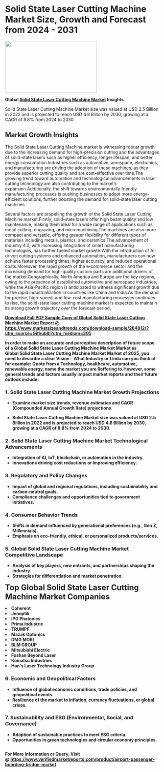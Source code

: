 <H1>Solid State Laser Cutting Machine Market Size, Growth and Forecast from 2024 - 2031</H1><img class="aligncenter size-medium wp-image-584254" src="https://thirdeyenews.in/wp-content/uploads/2024/09/Global-Market-Research-300x168.jpeg" alt="" width="300" height="168" /><p><strong>Global&nbsp;<a href="https://www.marketsizeandtrends.com/download-sample/284812/?utm_source=Github8j?utm_medium=205">Solid State Laser Cutting Machine Market</a> Insights</strong></p><p>Solid State Laser Cutting Machine Market size was valued at USD 2.5 Billion in 2022 and is projected to reach USD 4.8 Billion by 2030, growing at a CAGR of 8.8% from 2024 to 2030.</p><p><h2>Market Growth Insights</h2> <p>The Solid State Laser Cutting Machine market is witnessing robust growth due to the increasing demand for high-precision cutting and the advantages of solid-state lasers such as higher efficiency, longer lifespan, and better energy consumption.Industries such as automotive, aerospace, electronics, and manufacturing are driving the adoption of these machines, as they provide superior cutting quality and are cost-effective over time.The growing trend toward automation and technological advancements in laser cutting technology are also contributing to the market’s expansion.Additionally, the shift towards environmentally friendly manufacturing processes is pushing businesses to adopt more energy-efficient solutions, further boosting the demand for solid-state laser cutting machines.</p> <p><strong><a href="#"></a></strong></p> <p>Several factors are propelling the growth of the Solid State Laser Cutting Machine market.Firstly, solid-state lasers offer high beam quality and low maintenance, making them ideal for a wide range of applications such as metal cutting, engraving, and micromachining.The machines are also more compact and versatile, offering greater flexibility for different types of materials including metals, plastics, and ceramics.The advancement of Industry 4.0, with increasing integration of smart manufacturing technologies, has further fueled market growth.With the introduction of AI-driven cutting systems and enhanced automation, manufacturers can now achieve faster processing times, higher accuracy, and reduced operational costs.Moreover, the rapid growth of the e-commerce sector and the increasing demand for high-quality custom parts are additional drivers of the market.Geographically, North America and Europe are the key regions, owing to the presence of established automotive and aerospace industries, while the Asia-Pacific region is anticipated to witness significant growth due to the rapid industrialization in countries like China and India.As the demand for precise, high-speed, and low-cost manufacturing processes continues to rise, the solid-state laser cutting machine market is expected to maintain its strong growth trajectory over the forecast period.</p> <p><strong><a href="#"></p><p><span class=""><strong>Download Full PDF Sample Copy of Global Solid State Laser Cutting Machine Market Report</strong> @ <a href="https://www.marketsizeandtrends.com/download-sample/284812/?utm_source=Github8j?utm_medium=205" target="_blank">https://www.marketsizeandtrends.com/download-sample/284812/?utm_source=Github8j?utm_medium=205</a></span></p><p>In order to make an accurate and perceptive description of future scope of a Global&nbsp;Solid State Laser Cutting Machine Market Market as Global&nbsp;Solid State Laser Cutting Machine Market Market of 2025, you need to describe a clear Vision &ndash; What Industry or Linda can you think of for example: Quote from a Technology, healthcare, automotive, renewable energy, name the market you are Reffering to.However, some general trends and factors usually impact market reports and their future outlook include:</p><h3>1.&nbsp;<strong>Solid State Laser Cutting Machine Market Growth Projections</strong></h3><ul><li>Examine market size trends, revenue estimates and CAGR (Compounded Annual Growth Rate) projections.</li><li><p>Solid State Laser Cutting Machine Market size was valued at USD 2.5 Billion in 2022 and is projected to reach USD 4.8 Billion by 2030, growing at a CAGR of 8.8% from 2024 to 2030.</p></li></ul><h3>2.&nbsp;<strong>Solid State Laser Cutting Machine Market Technological Advancements</strong></h3><ul><li>Integration of AI, IoT, blockchain, or automation in the industry.</li><li>Innovations driving cost reductions or improving efficiency.</li></ul><h3>3.&nbsp;<strong>Regulatory and Policy Changes</strong></h3><ul><li>Impact of global and regional regulations, including sustainability and carbon-neutral goals.</li><li>Compliance challenges and opportunities tied to government initiatives.</li></ul><h3>4.&nbsp;<strong>Consumer Behavior Trends</strong></h3><ul><li>Shifts in demand influenced by generational preferences (e.g., Gen Z, Millennials).</li><li>Emphasis on eco-friendly, ethical, or personalized products/services.</li></ul><h3>5.&nbsp;<strong>Global Solid State Laser Cutting Machine Market Competitive Landscape</strong></h3><ul><li>Analysis of key players, new entrants, and partnerships shaping the industry.</li><li>Strategies for differentiation and market penetration.</li></ul><p data-pm-slice="1 1 []"><span style="color: inherit; font-family: inherit; font-size: 25px;">Top Global Solid State Laser Cutting Machine Market Companies</span></p><div class="" data-test-id=""><p><li>Coherent</li><li> Jenoptik</li><li> IPG Photonics</li><li> Prima Industrie</li><li> TRUMPF</li><li> Mazak Optonics</li><li> DMG MORI</li><li> BLM GROUP</li><li> Mitsubishi Electric</li><li> Foshan Beyond Laser</li><li> Komatsu Industries</li><li> Han's Laser Technology Industry Group</li></p></div><h3>6.&nbsp;<strong>Economic and Geopolitical Factors</strong></h3><ul><li>Influence of global economic conditions, trade policies, and geopolitical events.</li><li>Resilience of the market to inflation, currency fluctuations, or global crises.</li></ul><h3>7.&nbsp;<strong>Sustainability and ESG (Environmental, Social, and Governance)</strong></h3><ul><li>Adoption of sustainable practices to meet ESG criteria.</li><li>Opportunities in green technologies and circular economy principles.</li></ul><h2><strong style="font-size: 14px;">For More Information or Query, Visit @&nbsp;</strong><a style="background-color: #ffffff; font-size: 14px;" href="https://www.marketsizeandtrends.com/report/solid-state-laser-cutting-machine-market/" target="_blank">https://www.verifiedmarketreports.com/product/airport-passenger-boarding-bridge-market</a></h2>